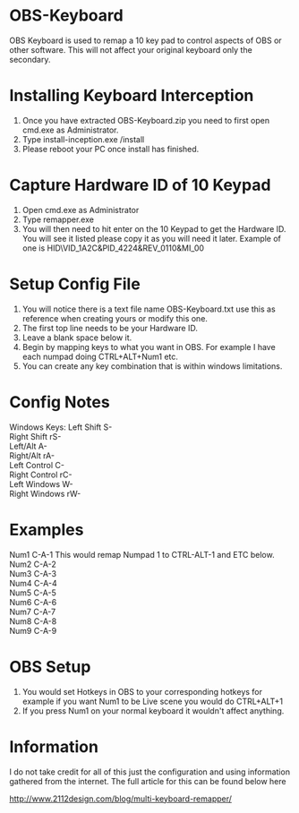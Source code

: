 # OBS-Keyboard
OBS Keyboard is used to remap a 10 key pad to control aspects of OBS or other software. This will not affect your original keyboard only the secondary.

# Installing Keyboard Interception
1. Once you have extracted OBS-Keyboard.zip you need to first open cmd.exe as Administrator.  
2. Type install-inception.exe /install  
3. Please reboot your PC once install has finished.  

# Capture Hardware ID of 10 Keypad
1. Open cmd.exe as Administrator  
2. Type remapper.exe  
3. You will then need to hit enter on the 10 Keypad to get the Hardware ID. You will see it listed please copy it as you will need it later. Example of one is HID\VID_1A2C&PID_4224&REV_0110&MI_00  

# Setup Config File
1. You will notice there is a text file name OBS-Keyboard.txt use this as reference when creating yours or modify this one.  
2. The first top line needs to be your Hardware ID.  
3. Leave a blank space below it.  
4. Begin by mapping keys to what you want in OBS. For example I have each numpad doing CTRL+ALT+Num1 etc.  
5. You can create any key combination that is within windows limitations.  

# Config Notes
Windows Keys:
Left Shift S-  
Right Shift rS-  
Left/Alt A-  
Right/Alt rA-  
Left Control C-  
Right Control rC-  
Left Windows W-  
Right Windows rW-  

# Examples
Num1 C-A-1 This would remap Numpad 1 to CTRL-ALT-1 and ETC below.  
Num2 C-A-2   
Num3 C-A-3  
Num4 C-A-4  
Num5 C-A-5  
Num6 C-A-6  
Num7 C-A-7  
Num8 C-A-8  
Num9 C-A-9  

# OBS Setup
1. You would set Hotkeys in OBS to your corresponding hotkeys for example if you want Num1 to be Live scene you would do CTRL+ALT+1
2. If you press Num1 on your normal keyboard it wouldn't affect anything.

# Information
I do not take credit for all of this just the configuration and using information gathered from the internet. The full article for this can be found below here  

http://www.2112design.com/blog/multi-keyboard-remapper/
